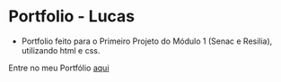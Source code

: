 # Portfolio - Lucas
- Portfolio feito para o Primeiro Projeto do Módulo 1 (Senac e Resilia), utilizando html e css.

Entre no meu Portfólio [aqui](https://luckbm.github.io/Port-Lucas/)
